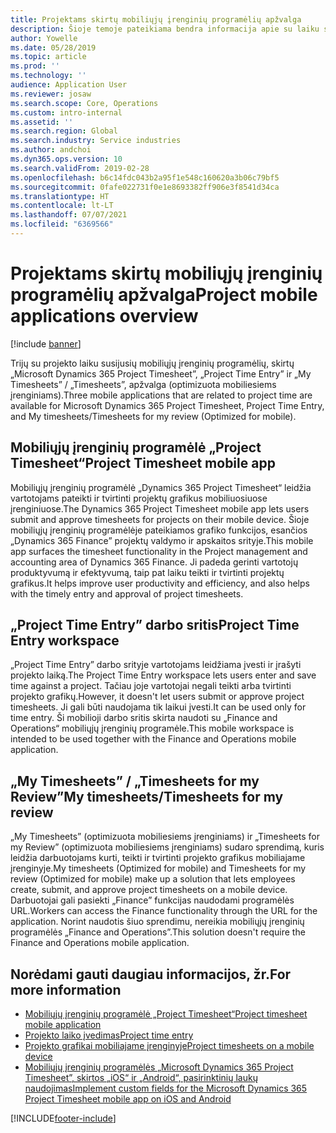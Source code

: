 ```yaml
---
title: Projektams skirtų mobiliųjų įrenginių programėlių apžvalga
description: Šioje temoje pateikiama bendra informacija apie su laiku susijusias projektų programas, skirtas „Microsoft Dynamics 365 Project Timesheet”, „Project Time Entry” ir „My Timesheets” / „Timesheets”, kurias galima pasiekti mobiliajame įrenginyje.
author: Yowelle
ms.date: 05/28/2019
ms.topic: article
ms.prod: ''
ms.technology: ''
audience: Application User
ms.reviewer: josaw
ms.search.scope: Core, Operations
ms.custom: intro-internal
ms.assetid: ''
ms.search.region: Global
ms.search.industry: Service industries
ms.author: andchoi
ms.dyn365.ops.version: 10
ms.search.validFrom: 2019-02-28
ms.openlocfilehash: b6c14fdc043b2a95f1e548c160620a3b06c79bf5
ms.sourcegitcommit: 0fafe022731f0e1e8693382ff906e3f8541d34ca
ms.translationtype: HT
ms.contentlocale: lt-LT
ms.lasthandoff: 07/07/2021
ms.locfileid: "6369566"
---
```

# <a name="project-mobile-applications-overview"></a><span data-ttu-id="374ec-103">Projektams skirtų mobiliųjų įrenginių programėlių apžvalga</span><span class="sxs-lookup"><span data-stu-id="374ec-103">Project mobile applications overview</span></span>

[!include [banner](../includes/banner.md)]

<span data-ttu-id="374ec-104">Trijų su projekto laiku susijusių mobiliųjų įrenginių programėlių, skirtų „Microsoft Dynamics 365 Project Timesheet”, „Project Time Entry” ir „My Timesheets” / „Timesheets”, apžvalga (optimizuota mobiliesiems įrenginiams).</span><span class="sxs-lookup"><span data-stu-id="374ec-104">Three mobile applications that are related to project time are available for Microsoft Dynamics 365 Project Timesheet, Project Time Entry, and My timesheets/Timesheets for my review (Optimized for mobile).</span></span>

## <a name="project-timesheet-mobile-app"></a><span data-ttu-id="374ec-105">Mobiliųjų įrenginių programėlė „Project Timesheet“</span><span class="sxs-lookup"><span data-stu-id="374ec-105">Project Timesheet mobile app</span></span>

<span data-ttu-id="374ec-106">Mobiliųjų įrenginių programėlė „Dynamics 365 Project Timesheet“ leidžia vartotojams pateikti ir tvirtinti projektų grafikus mobiliuosiuose įrenginiuose.</span><span class="sxs-lookup"><span data-stu-id="374ec-106">The Dynamics 365 Project Timesheet mobile app lets users submit and approve timesheets for projects on their mobile device.</span></span> <span data-ttu-id="374ec-107">Šioje mobiliųjų įrenginių programėlėje pateikiamos grafiko funkcijos, esančios „Dynamics 365 Finance” projektų valdymo ir apskaitos srityje.</span><span class="sxs-lookup"><span data-stu-id="374ec-107">This mobile app surfaces the timesheet functionality in the Project management and accounting area of Dynamics 365 Finance.</span></span> <span data-ttu-id="374ec-108">Ji padeda gerinti vartotojų produktyvumą ir efektyvumą, taip pat laiku teikti ir tvirtinti projektų grafikus.</span><span class="sxs-lookup"><span data-stu-id="374ec-108">It helps improve user productivity and efficiency, and also helps with the timely entry and approval of project timesheets.</span></span>

## <a name="project-time-entry-workspace"></a><span data-ttu-id="374ec-109">„Project Time Entry” darbo sritis</span><span class="sxs-lookup"><span data-stu-id="374ec-109">Project Time Entry workspace</span></span>

<span data-ttu-id="374ec-110">„Project Time Entry” darbo srityje vartotojams leidžiama įvesti ir įrašyti projekto laiką.</span><span class="sxs-lookup"><span data-stu-id="374ec-110">The Project Time Entry workspace lets users enter and save time against a project.</span></span> <span data-ttu-id="374ec-111">Tačiau joje vartotojai negali teikti arba tvirtinti projekto grafikų.</span><span class="sxs-lookup"><span data-stu-id="374ec-111">However, it doesn't let users submit or approve project timesheets.</span></span> <span data-ttu-id="374ec-112">Ji gali būti naudojama tik laikui įvesti.</span><span class="sxs-lookup"><span data-stu-id="374ec-112">It can be used only for time entry.</span></span> <span data-ttu-id="374ec-113">Ši mobilioji darbo sritis skirta naudoti su „Finance and Operations“ mobiliųjų įrenginių programėle.</span><span class="sxs-lookup"><span data-stu-id="374ec-113">This mobile workspace is intended to be used together with the Finance and Operations mobile application.</span></span>

## <a name="my-timesheetstimesheets-for-my-review"></a><span data-ttu-id="374ec-114">„My Timesheets” / „Timesheets for my Review”</span><span class="sxs-lookup"><span data-stu-id="374ec-114">My timesheets/Timesheets for my review</span></span>

<span data-ttu-id="374ec-115">„My Timesheets” (optimizuota mobiliesiems įrenginiams) ir „Timesheets for my Review” (optimizuota mobiliesiems įrenginiams) sudaro sprendimą, kuris leidžia darbuotojams kurti, teikti ir tvirtinti projekto grafikus mobiliajame įrenginyje.</span><span class="sxs-lookup"><span data-stu-id="374ec-115">My timesheets (Optimized for mobile) and Timesheets for my review (Optimized for mobile) make up a solution that lets employees create, submit, and approve project timesheets on a mobile device.</span></span> <span data-ttu-id="374ec-116">Darbuotojai gali pasiekti „Finance” funkcijas naudodami programėlės URL.</span><span class="sxs-lookup"><span data-stu-id="374ec-116">Workers can access the Finance functionality through the URL for the application.</span></span> <span data-ttu-id="374ec-117">Norint naudotis šiuo sprendimu, nereikia mobiliųjų įrenginių programėlės „Finance and Operations”.</span><span class="sxs-lookup"><span data-stu-id="374ec-117">This solution doesn't require the Finance and Operations mobile application.</span></span>

## <a name="for-more-information"></a><span data-ttu-id="374ec-118">Norėdami gauti daugiau informacijos, žr.</span><span class="sxs-lookup"><span data-stu-id="374ec-118">For more information</span></span>

- [<span data-ttu-id="374ec-119">Mobiliųjų įrenginių programėlė „Project Timesheet“</span><span class="sxs-lookup"><span data-stu-id="374ec-119">Project timesheet mobile application</span></span>](project-timesheet.md)
- [<span data-ttu-id="374ec-120">Projekto laiko įvedimas</span><span class="sxs-lookup"><span data-stu-id="374ec-120">Project time entry</span></span>]( project-time-entry-mobile-workspace.md)
- [<span data-ttu-id="374ec-121">Projekto grafikai mobiliajame įrenginyje</span><span class="sxs-lookup"><span data-stu-id="374ec-121">Project timesheets on a mobile device</span></span>](Mobile-timesheets.md)
- [<span data-ttu-id="374ec-122">Mobiliųjų įrenginių programėlės „Microsoft Dynamics 365 Project Timesheet”, skirtos „iOS“ ir „Android“, pasirinktinių laukų naudojimas</span><span class="sxs-lookup"><span data-stu-id="374ec-122">Implement custom fields for the Microsoft Dynamics 365 Project Timesheet mobile app on iOS and Android</span></span>](custom-fields-mobile.md)


[!INCLUDE[footer-include](../includes/footer-banner.md)]